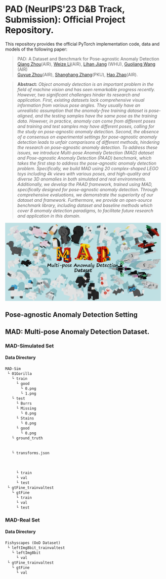 # PAD (NeurlPS'23 D&B Track, Submission): Official Project Repository.   
This repository provides the official PyTorch implementation code, data and models of the following paper:
> PAD: A Dataset and Benchmark for Pose-agnostic Anomaly Detection   
> [Qiang Zhou](https://scholar.google.com/citations?user=CMYTxUEAAAAJ&hl=en)(AIR), [Weize Li](https://ericlee0224.github.io/)(AIR), [Lihan Jiang](https://github.com/jianglh-WHU) (WHU), [Guoliang Wang](https://github.com/Cross-ZBuild) (AIR)   
> [Guyue Zhou](https://air.tsinghua.edu.cn/en/info/1046/1196.htm)(AIR), [Shanghang Zhang](https://www.shanghangzhang.com/)(PKU), [Hao Zhao](https://sites.google.com/view/fromandto)(AIR). <br>

> **Abstract:** 
*Object anomaly detection is an important problem in the field of machine vision and has seen remarkable progress recently. However, two significant challenges hinder its research and application. First, existing datasets lack comprehensive visual information from various pose angles. They usually have an unrealistic assumption that the anomaly-free training dataset is pose-aligned, and the testing samples have the same pose as the training data. However, in practice, anomaly can come from different poses and training and test samples may have different poses, calling for the study on pose-agnostic anomaly detection. Second, the absence of a consensus on experimental settings for pose-agnostic anomaly detection leads to unfair comparisons of different methods, hindering the research on pose-agnostic anomaly detection. To address these issues, we introduce Multi-pose Anomaly Detection (MAD) dataset and Pose-agnostic Anomaly Detection (PAAD) benchmark, which takes the first step to address the pose-agnostic anomaly detection problem. Specifically, we build MAD using 20 complex-shaped LEGO toys including 4k views with various poses, and high-quality and diverse 3D anomalies in both simulated and real environments. Additionally, we develop the PAAD framework, trained using MAD, specifically designed for pose-agnostic anomaly detection. Through comprehensive evaluations, we demonstrate the superiority of our dataset and framework. Furthermore, we provide an open-source benchmark library, including dataset and baseline methods which cover 8 anomaly detection paradigms, to facilitate future research and application in this domain.*<br>

<p align="center">
  <img src="assets/teaser(a).png" />
</p>

## Pose-agnostic Anomaly Detection Setting



## MAD: Multi-pose Anomaly Detection Dataset.

### MAD-Simulated Set

#### Data Directory
```
MAD-Sim
 └ 01Gorilla
   └ train
     └ good
       └ 0.png
       └ 1.png
   └ test  
     └ Burrs
     └ Missing
       └ 0.png
     └ Stains
       └ 0.png
     └ good
       └ 0.png
   └ ground_truth
   
   
   └ transforms.json
   
   
   
     └ train
     └ val
     └ test
 └ gtFine_trainvaltest
   └ gtFine
     └ train
     └ val
     └ test
```

### MAD-Real Set

#### Data Directory
```
Fishyscapes (OoD Dataset)
 └ leftImg8bit_trainvaltest
   └ leftImg8bit
     └ val
 └ gtFine_trainvaltest
   └ gtFine
     └ val
```
